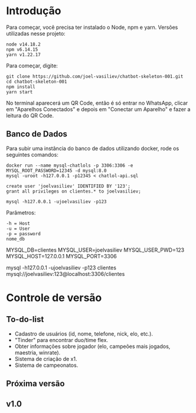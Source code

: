 # Introdução

Para começar, você precisa ter instalado o Node, npm e yarn.
Versões utilizadas nesse projeto:

```
node v14.18.2
npm v6.14.15
yarn v1.22.17
```

Para começar, digite:

```
git clone https://github.com/joel-vasiliev/chatbot-skeleton-001.git
cd chatbot-skeleton-001
npm install
yarn start
```

No terminal aparecerá um QR Code, então é só entrar no WhatsApp, clicar em "Aparelhos Conectados" e depois em "Conectar um Aparelho" e fazer a leitura do QR Code.

## Banco de Dados

Para subir uma instância do banco de dados utilizando docker, rode os seguintes comandos:

```
docker run --name mysql-chatlols -p 3306:3306 -e MYSQL_ROOT_PASSWORD=12345 -d mysql:8.0
mysql -uroot -h127.0.0.1 -p12345 < chatlol-api.sql

create user 'joelvasiliev' IDENTIFIED BY '123';
grant all privileges on clientes.* to joelvasiliev;

mysql -h127.0.0.1 -ujoelvasiliev -p123
```

Parâmetros:
```
-h = Host
-u = User
-p = password
nome_db
```

MYSQL_DB=clientes
MYSQL_USER=joelvasiliev
MYSQL_USER_PWD=123
MYSQL_HOST=127.0.0.1
MYSQL_PORT=3306

mysql -h127.0.0.1 -ujoelvasiliev -p123 clientes
mysql://joelvasiliev:123@localhost:3306/clientes

# Controle de versão

## To-do-list

- Cadastro de usuários (id, nome, telefone, nick, elo, etc.).
- "Tinder" para encontrar duo/time flex.
- Obter informações sobre jogador (elo, campeões mais jogados, maestria, winrate).
- Sistema de criação de x1.
- Sistema de campeonatos.

## Próxima versão

## v1.0

